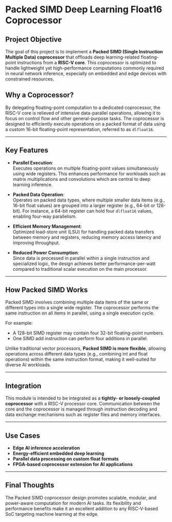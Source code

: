 # Packed SIMD Deep Learning Float16 Coprocessor

## Project Objective

The goal of this project is to implement a **Packed SIMD (Single Instruction Multiple Data) coprocessor** that offloads deep learning-related floating-point instructions from a **RISC-V core**. This coprocessor is optimized to handle lightweight yet high-performance computations commonly required in neural network inference, especially on embedded and edge devices with constrained resources.

## Why a Coprocessor?

By delegating floating-point computation to a dedicated coprocessor, the RISC-V core is relieved of intensive data-parallel operations, allowing it to focus on control flow and other general-purpose tasks. The coprocessor is designed to efficiently execute operations on a packed format of data using a custom 16-bit floating-point representation, referred to as `dlfloat16`.

---

## Key Features

- **Parallel Execution**:  
  Executes operations on multiple floating-point values simultaneously using wide registers. This enhances performance for workloads such as matrix multiplications and convolutions which are central to deep learning inference.

- **Packed Data Operation**:  
  Operates on packed data types, where multiple smaller data items (e.g., 16-bit float values) are grouped into a larger register (e.g., 64-bit or 128-bit). For instance, a 64-bit register can hold four `dlfloat16` values, enabling four-way parallelism.

- **Efficient Memory Management**:  
  Optimized load-store unit (LSU) for handling packed data transfers between memory and registers, reducing memory access latency and improving throughput.

- **Reduced Power Consumption**:  
  Since data is processed in parallel within a single instruction and specialized logic, the design achieves better performance-per-watt compared to traditional scalar execution on the main processor.

---

## How Packed SIMD Works

Packed SIMD involves combining multiple data items of the same or different types into a single wide register. The coprocessor performs the same instruction on all items in parallel, using a single execution cycle.

For example:
- A 128-bit SIMD register may contain four 32-bit floating-point numbers.
- One SIMD add instruction can perform four additions in parallel.

Unlike traditional vector processors, **Packed SIMD is more flexible**, allowing operations across different data types (e.g., combining int and float operations) within the same instruction format, making it well-suited for diverse AI workloads.

---

## Integration

This module is intended to be integrated as a **tightly- or loosely-coupled coprocessor** with a RISC-V processor core. Communication between the core and the coprocessor is managed through instruction decoding and data exchange mechanisms such as register files and memory interfaces.

---

## Use Cases

- **Edge AI inference acceleration**
- **Energy-efficient embedded deep learning**
- **Parallel data processing on custom float formats**
- **FPGA-based coprocessor extension for AI applications**

---

## Final Thoughts

The Packed SIMD coprocessor design promotes scalable, modular, and power-aware computation for modern AI tasks. Its flexibility and performance benefits make it an excellent addition to any RISC-V-based SoC targeting machine learning at the edge.
